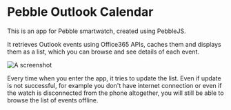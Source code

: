# Pebble Outlook Calendar

This is an app for Pebble smartwatch, created using PebbleJS.

It retrieves Outlook events using Office365 APIs, caches them and displays them as a list, which you can browse and see details of each event.

![A screenshot](https://raw.githubusercontent.com/andrei-markeev/pebble-outlook-calendar/master/screenshot.png)

Every time when you enter the app, it tries to update the list. Even if update is not successful, for example you don't have internet connection or even if the watch is disconnected from the phone altogether, you will still be able to browse the list of events offline.